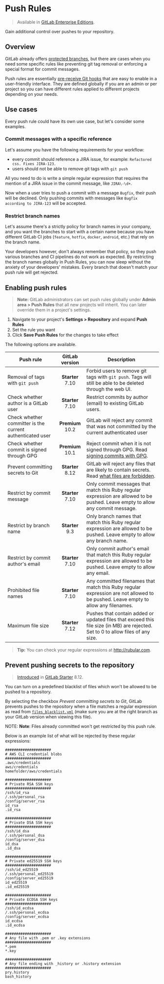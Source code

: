 # Push Rules

> Available in [GitLab Enterprise Editions][ee].

Gain additional control over pushes to your repository.

## Overview

GitLab already offers [protected branches][protected-branches], but there are
cases when you need some specific rules like preventing git tag removal or
enforcing a special format for commit messages.

Push rules are essentially [pre-receive Git hooks][hooks] that are easy to
enable in a user-friendly interface. They are defined globally if you are an
admin or per project so you can have different rules applied to different
projects depending on your needs.

## Use cases

Every push rule could have its own use case, but let's consider some examples.

### Commit messages with a specific reference

Let's assume you have the following requirements for your workflow:

- every commit should reference a JIRA issue, for example: `Refactored css. Fixes JIRA-123.`
- users should not be able to remove git tags with `git push`

All you need to do is write a simple regular expression that requires the mention
of a JIRA issue in the commit message, like `JIRA\-\d+`.

Now when a user tries to push a commit with a message `Bugfix`, their push will
be declined. Only pushing commits with messages like `Bugfix according to JIRA-123`
will be accepted.

### Restrict branch names

Let's assume there's a strictly policy for branch names in your company, and
you want the branches to start with a certain name because you have different
GitLab CI jobs (`feature`, `hotfix`, `docker`, `android`, etc.) that rely on the
branch name.

Your developers however, don't always remember that policy, so they push
various branches and CI pipelines do not work as expected. By restricting the
branch names globally in Push Rules, you can now sleep without the anxiety
of your developers' mistakes. Every branch that doesn't match your push rule
will get rejected.

## Enabling push rules

>**Note:**
GitLab administrators can set push rules globally under
**Admin area > Push Rules** that all new projects will inherit. You can later
override them in a project's settings.

1. Navigate to your project's **Settings > Repository** and expand **Push Rules**
1. Set the rule you want
1. Click **Save Push Rules** for the changes to take effect

The following options are available.

| Push rule | GitLab version | Description |
| --------- | :------------: | ----------- |
| Removal of tags with `git push` | **Starter** 7.10 | Forbid users to remove git tags with `git push`. Tags will still be able to be deleted through the web UI. |
| Check whether author is a GitLab user | **Starter** 7.10 | Restrict commits by author (email) to existing GitLab users. |
| Check whether committer is the current authenticated user | **Premium** 10.2 | GitLab will reject any commit that was not committed by the current authenticated user |
| Check whether commit is signed through GPG | **Premium** 10.1 | Reject commit when it is not signed through GPG. Read [signing commits with GPG][signing-commits]. |
| Prevent committing secrets to Git | **Starter** 8.12 | GitLab will reject any files that are likely to contain secrets. Read [what files are forbidden](#prevent-pushing-secrets-to-the-repository). |
| Restrict by commit message | **Starter** 7.10 | Only commit messages that match this Ruby regular expression are allowed to be pushed. Leave empty to allow any commit message. |
| Restrict by branch name | **Starter** 9.3 | Only branch names that match this Ruby regular expression are allowed to be pushed. Leave empty to allow any branch name. |
| Restrict by commit author's email | **Starter** 7.10 | Only commit author's email that match this Ruby regular expression are allowed to be pushed. Leave empty to allow any email. |
| Prohibited file names | **Starter** 7.10 | Any committed filenames that match this Ruby regular expression are not allowed to be pushed. Leave empty to allow any filenames. |
| Maximum file size | **Starter** 7.12 | Pushes that contain added or updated files that exceed this file size (in MB) are rejected. Set to 0 to allow files of any size. |

>**Tip:**
You can check your regular expressions at <http://rubular.com>.

## Prevent pushing secrets to the repository

> [Introduced][ee-385] in [GitLab Starter][ee] 8.12.

You can turn on a predefined blacklist of files which won't be allowed to be
pushed to a repository.

By selecting the checkbox *Prevent committing secrets to Git*, GitLab prevents
pushes to the repository when a file matches a regular expression as read from
[`files_blacklist.yml`][list] (make sure you are at the right branch
as your GitLab version when viewing this file).

NOTE: **Note**:
Files already committed won't get restricted by this push rule.

Below is an example list of what will be rejected by these regular expressions:

```shell
#####################
# AWS CLI credential blobs
#####################
.aws/credentials
aws/credentials
homefolder/aws/credentials

#####################
# Private RSA SSH keys
#####################
/ssh/id_rsa
/.ssh/personal_rsa
/config/server_rsa
id_rsa
.id_rsa

#####################
# Private DSA SSH keys
#####################
/ssh/id_dsa
/.ssh/personal_dsa
/config/server_dsa
id_dsa
.id_dsa

#####################
# Private ed25519 SSH keys
#####################
/ssh/id_ed25519
/.ssh/personal_ed25519
/config/server_ed25519
id_ed25519
.id_ed25519

#####################
# Private ECDSA SSH keys
#####################
/ssh/id_ecdsa
/.ssh/personal_ecdsa
/config/server_ecdsa
id_ecdsa
.id_ecdsa

#####################
# Any file with .pem or .key extensions
#####################
*.pem
*.key

#####################
# Any file ending with _history or .history extension
#####################
pry.history
bash_history
```

[protected-branches]: ../user/project/protected_branches.md
[signing-commits]: ../user/project/repository/gpg_signed_commits/index.md
[ee-385]: https://gitlab.com/gitlab-org/gitlab-ee/issues/385
[list]: https://gitlab.com/gitlab-org/gitlab-ee/blob/master/lib/gitlab/checks/files_blacklist.yml
[hooks]: https://git-scm.com/book/en/v2/Customizing-Git-Git-Hooks
[ee]: https://about.gitlab.com/products/
